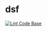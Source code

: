 # dsf
[![Lint Code Base](https://github.com/abhinaydruva/dsf/actions/workflows/super-linter.yml/badge.svg)](https://github.com/abhinaydruva/dsf/actions/workflows/super-linter.yml)
